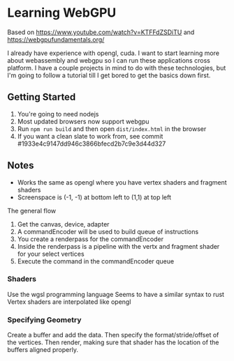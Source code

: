 # Learning WebGPU

Based on https://www.youtube.com/watch?v=KTFFdZSDiTU and https://webgpufundamentals.org/

I already have experience with opengl, cuda. I want to start learning more about webassembly and webgpu so I can run these applications cross platform.
I have a couple projects in mind to do with these technologies, but I'm going to follow a tutorial till I get bored to get the basics down first.

## Getting Started

1. You're going to need nodejs
2. Most updated browsers now support webgpu
3. Run `npm run build` and then open `dist/index.html` in the browser
4. If you want a clean slate to work from, see commit #1933e4c9147dd946c3866bfecd2b7c9e3d44d327

## Notes

- Works the same as opengl where you have vertex shaders and fragment shaders
- Screenspace is (-1, -1) at bottom left to (1,1) at top left

The general flow

1. Get the canvas, device, adapter
2. A commandEncoder will be used to build queue of instructions
3. You create a renderpass for the commandEncoder
4. Inside the renderpass is a pipeline with the vertx and fragment shader for your select vertices
5. Execute the command in the commandEncoder queue

### Shaders

Use the wgsl programming language
Seems to have a similar syntax to rust
Vertex shaders are interpolated like opengl

### Specifying Geometry

Create a buffer and add the data.
Then specify the format/stride/offset of the vertices.
Then render, making sure that shader has the location of the buffers aligned properly.
